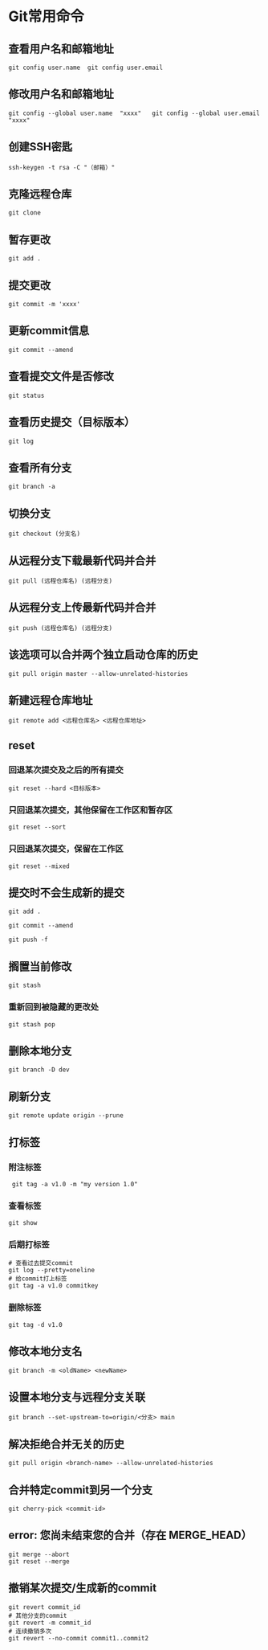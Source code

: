 # Git常用命令

## 查看用户名和邮箱地址

 `git config user.name  git config user.email`

## 修改用户名和邮箱地址

  `git config --global user.name  "xxxx"   git config --global user.email  "xxxx"`

## 创建SSH密匙

`ssh-keygen -t rsa -C "（邮箱）"`

## 克隆远程仓库

`git clone` 

## 暂存更改

`git add .`

## 提交更改

`git commit -m 'xxxx'`
## 更新commit信息

`git commit --amend`

## 查看提交文件是否修改

`git status`

## 查看历史提交（目标版本）

`git log`

## 查看所有分支

`git branch -a`

## 切换分支

`git checkout (分支名)`

## 从远程分支下载最新代码并合并

`git pull (远程仓库名) (远程分支)`

## 从远程分支上传最新代码并合并

`git push (远程仓库名) (远程分支)` 

## 该选项可以合并两个独立启动仓库的历史

`git pull origin master --allow-unrelated-histories`

## 新建远程仓库地址

`git remote add <远程仓库名> <远程仓库地址>`

## reset

### 回退某次提交及之后的所有提交

`git reset --hard <目标版本>`

### 只回退某次提交，其他保留在工作区和暂存区

`git reset --sort`

### 只回退某次提交，保留在工作区

`git reset --mixed`

## 提交时不会生成新的提交

`git add .`

`git commit --amend`

`git push -f`

## 搁置当前修改

```
git stash
```

### 重新回到被隐藏的更改处

```
git stash pop
```

## 删除本地分支

```
git branch -D dev
```

## 刷新分支

```
git remote update origin --prune
```

## 打标签

### 附注标签

```
 git tag -a v1.0 -m "my version 1.0"
```

### 查看标签

```
git show
```

### 后期打标签

```console
# 查看过去提交commit
git log --pretty=oneline
# 给commit打上标签
git tag -a v1.0 commitkey
```

### 删除标签

```
git tag -d v1.0
```

## 修改本地分支名
```
git branch -m <oldName> <newName>
```

## 设置本地分支与远程分支关联
```
git branch --set-upstream-to=origin/<分支> main
```

## 解决拒绝合并无关的历史
```
git pull origin <branch-name> --allow-unrelated-histories 
```

## 合并特定commit到另一个分支

```
git cherry-pick <commit-id>
```

## error: 您尚未结束您的合并（存在 MERGE_HEAD）

```
git merge --abort
git reset --merge
```

## 撤销某次提交/生成新的commit

```
git revert commit_id
# 其他分支的commit
git revert -m commit_id
# 连续撤销多次
git revert --no-commit commit1..commit2
```

